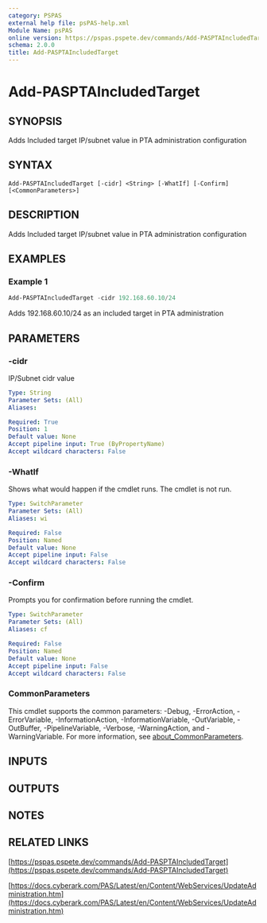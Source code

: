 ```yaml
---
category: PSPAS
external help file: psPAS-help.xml
Module Name: psPAS
online version: https://pspas.pspete.dev/commands/Add-PASPTAIncludedTarget
schema: 2.0.0
title: Add-PASPTAIncludedTarget
---
```


# Add-PASPTAIncludedTarget

## SYNOPSIS
Adds Included target IP/subnet value in PTA administration configuration

## SYNTAX

```
Add-PASPTAIncludedTarget [-cidr] <String> [-WhatIf] [-Confirm] [<CommonParameters>]
```

## DESCRIPTION
Adds Included target IP/subnet value in PTA administration configuration

## EXAMPLES

### Example 1
```powershell
Add-PASPTAIncludedTarget -cidr 192.168.60.10/24
```

Adds 192.168.60.10/24 as an included target in PTA administration

## PARAMETERS

### -cidr
IP/Subnet cidr value

```yaml
Type: String
Parameter Sets: (All)
Aliases:

Required: True
Position: 1
Default value: None
Accept pipeline input: True (ByPropertyName)
Accept wildcard characters: False
```

### -WhatIf
Shows what would happen if the cmdlet runs.
The cmdlet is not run.

```yaml
Type: SwitchParameter
Parameter Sets: (All)
Aliases: wi

Required: False
Position: Named
Default value: None
Accept pipeline input: False
Accept wildcard characters: False
```

### -Confirm
Prompts you for confirmation before running the cmdlet.

```yaml
Type: SwitchParameter
Parameter Sets: (All)
Aliases: cf

Required: False
Position: Named
Default value: None
Accept pipeline input: False
Accept wildcard characters: False
```

### CommonParameters
This cmdlet supports the common parameters: -Debug, -ErrorAction, -ErrorVariable, -InformationAction, -InformationVariable, -OutVariable, -OutBuffer, -PipelineVariable, -Verbose, -WarningAction, and -WarningVariable. For more information, see [about_CommonParameters](http://go.microsoft.com/fwlink/?LinkID=113216).

## INPUTS

## OUTPUTS

## NOTES

## RELATED LINKS

[https://pspas.pspete.dev/commands/Add-PASPTAIncludedTarget](https://pspas.pspete.dev/commands/Add-PASPTAIncludedTarget)

[https://docs.cyberark.com/PAS/Latest/en/Content/WebServices/UpdateAdministration.htm](https://docs.cyberark.com/PAS/Latest/en/Content/WebServices/UpdateAdministration.htm)
